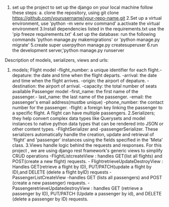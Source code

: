 1. set up the project to set up the django on your local machine follow these steps:
   a. clone the repository, using git clone https://github.com/yourusername/your-repo-name.git
2.Set up a virtual environment, use   'python -m venv env command'
 a.activate the virtual environment
3.Install dependencies listed in the requirements.txt use the 'pip freeze requirements.txt'
4.set up the database: run the following commands 'python manage.py makemigrations' or 'python manage.py migrate'
5.create super userpython manage.py createsuperuser
6.run the development server,'python manage.py runserver


 Description of models, serializers, views and urls:
 1. models; Flight model -flight_number: a unique identifier for each flight.-depature: the date and time when the flight departs.
     -arrival: the date and time when the flight arrives. -origin: the airport of depature. - destination: the airport of arrival. -capacity: the total number of seats available
    Passenger model -first_name: the first name of the passenger.- last_name: the last name of the passenger. -email: the passenger's email address(mustbe unique)
    -phone_number: the contact number for the passenger. -flight: a foreign key linking the passenger to a specific flight. A flight can have multiple passengers.
2.Serializers; they help convert complex data types like Querysets and model instances to native python data types that can be rendered into JSON or other content types. -FlightSerializer and -passengerSerializer.
These serializers automatically handle the creation, update and retrieval of 'flight' and 'passenger'  instances using the fields specified in the  'Meta' class.
3.Views handle logic behind the requests and responses. For this project , we are using django rest framework's generic views to simplify CRUD operations -FlightListcreateView : handles GET(list all flights) and POST(create a new flight) requests. - FlightretrieveUpdateDestroyView : Handles GET(retrieve a flight by ID), PUT/PATCH(update a flight by ID),and DELETE (delete a flight byID) requests
 -PassengerListCreateView -handles GET (lists all passengers) and POST (create a new passenger) requests. -PassengeretrieveUpdatedestroyView : handles GET (retrieve a passenger by ID), PUT/PATCH (Update a passenger by id), and DELETE (delete a passenger by ID) requests.    
